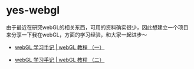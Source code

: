 yes-webgl
=========

由于最近在研究webGL的相关东西，可用的资料确实很少，因此想建立一个项目来分享一下我在webGL，方面的学习经验，和大家一起进步～

* [webGL 学习手记 | webGL 教程 （一）
](http://www.zhuwenlong.com/blog/54687208a02135883f000002)

* [webGL 学习手记 | webGL 教程 （二）
](http://www.zhuwenlong.com/blog/547f1ccfa02135883f000003)